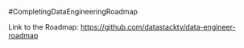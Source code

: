 #CompletingDataEngineeringRoadmap

Link to the Roadmap: https://github.com/datastacktv/data-engineer-roadmap

